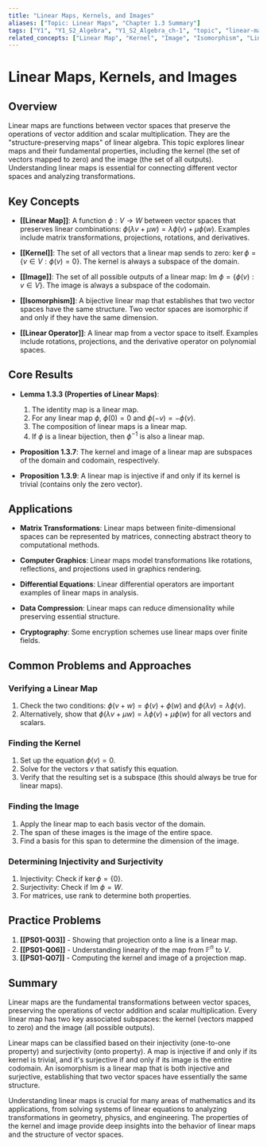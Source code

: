 ```yaml
---
title: "Linear Maps, Kernels, and Images"
aliases: ["Topic: Linear Maps", "Chapter 1.3 Summary"]
tags: ["Y1", "Y1_S2_Algebra", "Y1_S2_Algebra_ch-1", "topic", "linear-map", "kernel", "image", "isomorphism", "vector-space", "linear-algebra"]
related_concepts: ["Linear Map", "Kernel", "Image", "Isomorphism", "Linear Operator", "Vector Space", "Field", "Injective Map", "Surjective Map"]
---
```


# Linear Maps, Kernels, and Images

## Overview
Linear maps are functions between vector spaces that preserve the operations of vector addition and scalar multiplication. They are the "structure-preserving maps" of linear algebra. This topic explores linear maps and their fundamental properties, including the kernel (the set of vectors mapped to zero) and the image (the set of all outputs). Understanding linear maps is essential for connecting different vector spaces and analyzing transformations.

## Key Concepts
- **[[Linear Map]]**: A function $\phi: V \rightarrow W$ between vector spaces that preserves linear combinations: $\phi(\lambda v + \mu w) = \lambda \phi(v) + \mu \phi(w)$. Examples include matrix transformations, projections, rotations, and derivatives.

- **[[Kernel]]**: The set of all vectors that a linear map sends to zero: $\ker \phi = \{v \in V : \phi(v) = 0\}$. The kernel is always a subspace of the domain.

- **[[Image]]**: The set of all possible outputs of a linear map: $\text{Im } \phi = \{\phi(v) : v \in V\}$. The image is always a subspace of the codomain.

- **[[Isomorphism]]**: A bijective linear map that establishes that two vector spaces have the same structure. Two vector spaces are isomorphic if and only if they have the same dimension.

- **[[Linear Operator]]**: A linear map from a vector space to itself. Examples include rotations, projections, and the derivative operator on polynomial spaces.

## Core Results
- **Lemma 1.3.3 (Properties of Linear Maps)**:
  1. The identity map is a linear map.
  2. For any linear map $\phi$, $\phi(0) = 0$ and $\phi(-v) = -\phi(v)$.
  3. The composition of linear maps is a linear map.
  4. If $\phi$ is a linear bijection, then $\phi^{-1}$ is also a linear map.

- **Proposition 1.3.7**: The kernel and image of a linear map are subspaces of the domain and codomain, respectively.

- **Proposition 1.3.9**: A linear map is injective if and only if its kernel is trivial (contains only the zero vector).

## Applications
- **Matrix Transformations**: Linear maps between finite-dimensional spaces can be represented by matrices, connecting abstract theory to computational methods.

- **Computer Graphics**: Linear maps model transformations like rotations, reflections, and projections used in graphics rendering.

- **Differential Equations**: Linear differential operators are important examples of linear maps in analysis.

- **Data Compression**: Linear maps can reduce dimensionality while preserving essential structure.

- **Cryptography**: Some encryption schemes use linear maps over finite fields.

## Common Problems and Approaches
### Verifying a Linear Map
1. Check the two conditions: $\phi(v + w) = \phi(v) + \phi(w)$ and $\phi(\lambda v) = \lambda \phi(v)$.
2. Alternatively, show that $\phi(\lambda v + \mu w) = \lambda \phi(v) + \mu \phi(w)$ for all vectors and scalars.

### Finding the Kernel
1. Set up the equation $\phi(v) = 0$.
2. Solve for the vectors $v$ that satisfy this equation.
3. Verify that the resulting set is a subspace (this should always be true for linear maps).

### Finding the Image
1. Apply the linear map to each basis vector of the domain.
2. The span of these images is the image of the entire space.
3. Find a basis for this span to determine the dimension of the image.

### Determining Injectivity and Surjectivity
1. Injectivity: Check if $\ker \phi = \{0\}$.
2. Surjectivity: Check if $\text{Im } \phi = W$.
3. For matrices, use rank to determine both properties.

## Practice Problems
1. **[[PS01-Q03]]** - Showing that projection onto a line is a linear map.
2. **[[PS01-Q06]]** - Understanding linearity of the map from $\mathbb{F}^n$ to $V$.
3. **[[PS01-Q07]]** - Computing the kernel and image of a projection map.

## Summary
Linear maps are the fundamental transformations between vector spaces, preserving the operations of vector addition and scalar multiplication. Every linear map has two key associated subspaces: the kernel (vectors mapped to zero) and the image (all possible outputs).

Linear maps can be classified based on their injectivity (one-to-one property) and surjectivity (onto property). A map is injective if and only if its kernel is trivial, and it's surjective if and only if its image is the entire codomain. An isomorphism is a linear map that is both injective and surjective, establishing that two vector spaces have essentially the same structure.

Understanding linear maps is crucial for many areas of mathematics and its applications, from solving systems of linear equations to analyzing transformations in geometry, physics, and engineering. The properties of the kernel and image provide deep insights into the behavior of linear maps and the structure of vector spaces.

